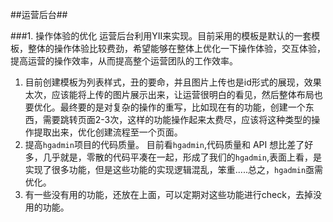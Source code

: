 ##运营后台##

###1. 操作体验的优化
运营后台利用YII来实现。目前采用的模板是默认的一套模板，整体的操作体验比较费劲，希望能够在整体上优化一下操作体验，交互体验，提高运营的操作效率，从而提高整个运营团队的工作效率。

1. 目前创建模板为列表样式，丑的要命，并且图片上传也是id形式的展现，效果太次，应该能将上传的图片展示出来，让运营很明白的看见，然后整体布局也要优化。最终要的是对复杂的操作的重写，比如现在有的功能，创建一个东西，需要跳转页面2-3次，这样的功能操作起来太费尽，应该将这种类型的操作提取出来，优化创建流程至一个页面。
2. 提高`hgadmin`项目的代码质量。 目前看`hgadmin`,代码质量和 API 想比差了好多，几乎就是，零散的代码平凑在一起，形成了我们的`hgadmin`,表面上看，是实现了很多功能，但是这些功能的实现逻辑混乱，笨重.....总之，`hgadmin`亟需优化。
3. 有一些没有用的功能，还放在上面，可以定期对这些功能进行check，去掉没用的功能。